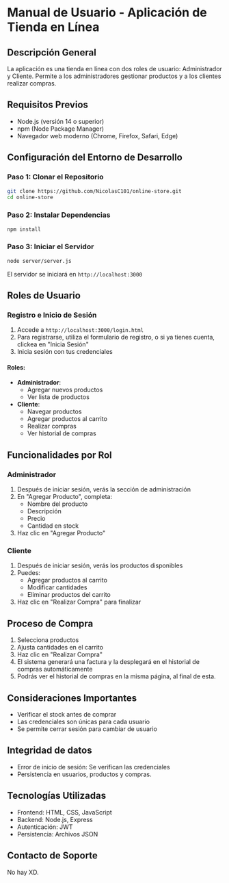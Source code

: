# Manual de Usuario - Aplicación de Tienda en Línea

## Descripción General
La aplicación es una tienda en línea con dos roles de usuario: Administrador y Cliente. Permite a los administradores gestionar productos y a los clientes realizar compras.

## Requisitos Previos
- Node.js (versión 14 o superior)
- npm (Node Package Manager)
- Navegador web moderno (Chrome, Firefox, Safari, Edge)

## Configuración del Entorno de Desarrollo

### Paso 1: Clonar el Repositorio
```bash
git clone https://github.com/NicolasC101/online-store.git
cd online-store
```

### Paso 2: Instalar Dependencias
```bash
npm install
```

### Paso 3: Iniciar el Servidor
```bash
node server/server.js
```
El servidor se iniciará en `http://localhost:3000`

## Roles de Usuario

### Registro e Inicio de Sesión
1. Accede a `http://localhost:3000/login.html`
2. Para registrarse, utiliza el formulario de registro, o si ya tienes cuenta, clickea en "Inicia Sesión"
3. Inicia sesión con tus credenciales

#### Roles:
- **Administrador**:
  - Agregar nuevos productos
  - Ver lista de productos
- **Cliente**:
  - Navegar productos
  - Agregar productos al carrito
  - Realizar compras
  - Ver historial de compras

## Funcionalidades por Rol

### Administrador
1. Después de iniciar sesión, verás la sección de administración
2. En "Agregar Producto", completa:
   - Nombre del producto
   - Descripción
   - Precio
   - Cantidad en stock
3. Haz clic en "Agregar Producto"

### Cliente
1. Después de iniciar sesión, verás los productos disponibles
2. Puedes:
   - Agregar productos al carrito
   - Modificar cantidades
   - Eliminar productos del carrito
3. Haz clic en "Realizar Compra" para finalizar

## Proceso de Compra
1. Selecciona productos
2. Ajusta cantidades en el carrito
3. Haz clic en "Realizar Compra"
4. El sistema generará una factura y la desplegará en el historial de compras automáticamente
5. Podrás ver el historial de compras en la misma página, al final de esta.

## Consideraciones Importantes
- Verificar el stock antes de comprar
- Las credenciales son únicas para cada usuario
- Se permite cerrar sesión para cambiar de usuario

## Integridad de datos
- Error de inicio de sesión: Se verifican las credenciales
- Persistencia en usuarios, productos y compras.

## Tecnologías Utilizadas
- Frontend: HTML, CSS, JavaScript
- Backend: Node.js, Express
- Autenticación: JWT
- Persistencia: Archivos JSON

## Contacto de Soporte
No hay XD.
